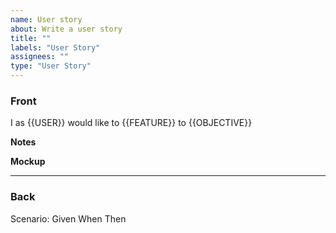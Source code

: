 ```yaml
---
name: User story
about: Write a user story
title: ""
labels: "User Story"
assignees: ""
type: "User Story"
---
```


### Front

I as {{USER}} would like to {{FEATURE}} to {{OBJECTIVE}}

**Notes**


**Mockup**


---
### Back

Scenario:
Given
When
Then
